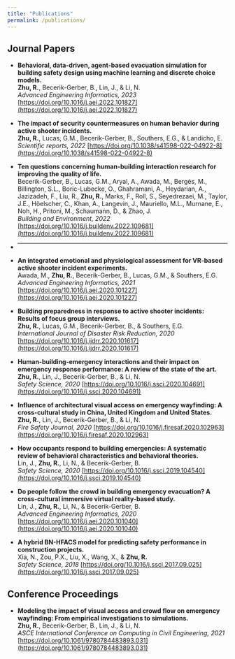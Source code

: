 ```yaml
---
title: "Publications"
permalink: /publications/
---
```



## Journal Papers
- **Behavioral, data-driven, agent-based evacuation simulation for building safety design using machine learning and discrete choice models.** \
**Zhu, R.**, Becerik-Gerber, B., Lin, J., & Li, N.\
_Advanced Engineering Informatics, 2023_ [https://doi.org/10.1016/j.aei.2022.101827](https://doi.org/10.1016/j.aei.2022.101827)

- **The impact of security countermeasures on human behavior during active shooter incidents.** \
**Zhu, R.**, Lucas, G.M., Becerik-Gerber, B., Southers, E.G., & Landicho, E.\
_Scientific reports, 2022_ [https://doi.org/10.1038/s41598-022-04922-8](https://doi.org/10.1038/s41598-022-04922-8)

- **Ten questions concerning human-building interaction research for improving the quality of life.**\
Becerik-Gerber, B., Lucas, G.M., Aryal, A., Awada, M., Bergés, M., Billington, S.L., Boric-Lubecke, O., Ghahramani, A., Heydarian, A., Jazizadeh, F., Liu, R., **Zhu, R.**, Marks, F., Roll, S., Seyedrezaei, M., Taylor, J.E., Höelscher, C., Khan, A., Langevin, J., Mauriello, M.L., Murnane, E., Noh, H., Pritoni, M., Schaumann, D., & Zhao, J.\
_Building and Environment, 2022_ [https://doi.org/10.1016/j.buildenv.2022.109681](https://doi.org/10.1016/j.buildenv.2022.109681)

- ****

- **An integrated emotional and physiological assessment for VR-based active shooter incident experiments.**\
Awada, M., **Zhu, R.**, Becerik-Gerber, B., Lucas, G.M., & Southers, E.G.\
_Advanced Engineering Informatics, 2021_ [https://doi.org/10.1016/j.aei.2020.101227](https://doi.org/10.1016/j.aei.2020.101227)

- **Building preparedness in response to active shooter incidents: Results of focus group interviews.**\
**Zhu, R.**, Lucas, G.M., Becerik-Gerber, B., & Southers, E.G.\
_International Journal of Disaster Risk Reduction, 2020_ [https://doi.org/10.1016/j.ijdrr.2020.101617](https://doi.org/10.1016/j.ijdrr.2020.101617)

- **Human-building-emergency interactions and their impact on emergency response performance: A review of the state of the art.**\
**Zhu, R.**, Lin, J., Becerik-Gerber, B., & Li, N.\
_Safety Science, 2020_ [https://doi.org/10.1016/j.ssci.2020.104691](https://doi.org/10.1016/j.ssci.2020.104691)

- **Influence of architectural visual access on emergency wayfinding: A cross-cultural study in China, United Kingdom and United States.**\
**Zhu, R.**, Lin, J., Becerik-Gerber, B., & Li, N.\
_Fire Safety Journal, 2020_ [https://doi.org/10.1016/j.firesaf.2020.102963](https://doi.org/10.1016/j.firesaf.2020.102963)

- **How occupants respond to building emergencies: A systematic review of behavioral characteristics and behavioral theories.**\
Lin, J., **Zhu, R.**, Li, N., & Becerik-Gerber, B.\
_Safety Science, 2020_ [https://doi.org/10.1016/j.ssci.2019.104540](https://doi.org/10.1016/j.ssci.2019.104540)

- **Do people follow the crowd in building emergency evacuation? A cross-cultural immersive virtual reality-based study.**\
Lin, J., **Zhu, R.**, Li, N., & Becerik-Gerber, B.\
_Advanced Engineering Informatics, 2020_ [https://doi.org/10.1016/j.aei.2020.101040](https://doi.org/10.1016/j.aei.2020.101040)

- **A hybrid BN-HFACS model for predicting safety performance in construction projects.**\
Xia, N., Zou, P.X., Liu, X., Wang, X., & **Zhu, R.**\
_Safety Science, 2018_ [https://doi.org/10.1016/j.ssci.2017.09.025](https://doi.org/10.1016/j.ssci.2017.09.025)

## Conference Proceedings
- **Modeling the impact of visual access and crowd flow on emergency wayfinding: From empirical investigations to simulations.**\
**Zhu, R.**, Becerik-Gerber, B., Lin, J., & Li, N.\
_ASCE International Conference on Computing in Civil Engineering, 2021_ [https://doi.org/10.1061/9780784483893.031](https://doi.org/10.1061/9780784483893.031)